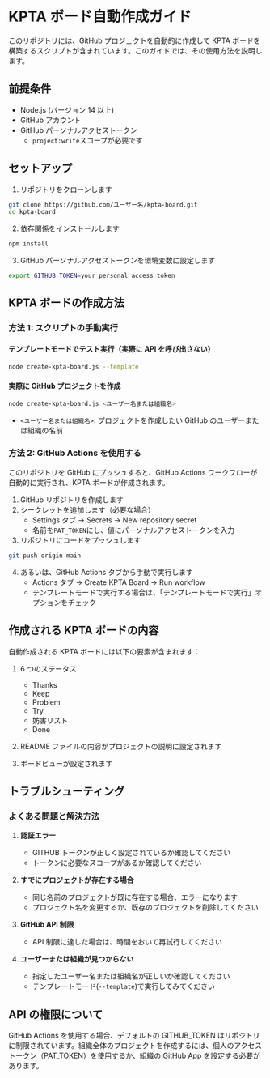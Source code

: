 # KPTA ボード自動作成ガイド

このリポジトリには、GitHub プロジェクトを自動的に作成して KPTA ボードを構築するスクリプトが含まれています。このガイドでは、その使用方法を説明します。

## 前提条件

- Node.js (バージョン 14 以上)
- GitHub アカウント
- GitHub パーソナルアクセストークン
  - `project:write`スコープが必要です

## セットアップ

1. リポジトリをクローンします

```bash
git clone https://github.com/ユーザー名/kpta-board.git
cd kpta-board
```

2. 依存関係をインストールします

```bash
npm install
```

3. GitHub パーソナルアクセストークンを環境変数に設定します

```bash
export GITHUB_TOKEN=your_personal_access_token
```

## KPTA ボードの作成方法

### 方法 1: スクリプトの手動実行

#### テンプレートモードでテスト実行（実際に API を呼び出さない）

```bash
node create-kpta-board.js --template
```

#### 実際に GitHub プロジェクトを作成

```bash
node create-kpta-board.js <ユーザー名または組織名>
```

- `<ユーザー名または組織名>`: プロジェクトを作成したい GitHub のユーザーまたは組織の名前

### 方法 2: GitHub Actions を使用する

このリポジトリを GitHub にプッシュすると、GitHub Actions ワークフローが自動的に実行され、KPTA ボードが作成されます。

1. GitHub リポジトリを作成します
2. シークレットを追加します（必要な場合）
   - Settings タブ → Secrets → New repository secret
   - 名前を`PAT_TOKEN`にし、値にパーソナルアクセストークンを入力
3. リポジトリにコードをプッシュします

```bash
git push origin main
```

4. あるいは、GitHub Actions タブから手動で実行します
   - Actions タブ → Create KPTA Board → Run workflow
   - テンプレートモードで実行する場合は、「テンプレートモードで実行」オプションをチェック

## 作成される KPTA ボードの内容

自動作成される KPTA ボードには以下の要素が含まれます：

1. 6 つのステータス

   - Thanks
   - Keep
   - Problem
   - Try
   - 妨害リスト
   - Done

2. README ファイルの内容がプロジェクトの説明に設定されます

3. ボードビューが設定されます

## トラブルシューティング

### よくある問題と解決方法

1. **認証エラー**

   - GITHUB トークンが正しく設定されているか確認してください
   - トークンに必要なスコープがあるか確認してください

2. **すでにプロジェクトが存在する場合**

   - 同じ名前のプロジェクトが既に存在する場合、エラーになります
   - プロジェクト名を変更するか、既存のプロジェクトを削除してください

3. **GitHub API 制限**

   - API 制限に達した場合は、時間をおいて再試行してください

4. **ユーザーまたは組織が見つからない**
   - 指定したユーザー名または組織名が正しいか確認してください
   - テンプレートモード(`--template`)で実行してみてください

## API の権限について

GitHub Actions を使用する場合、デフォルトの GITHUB_TOKEN はリポジトリに制限されています。組織全体のプロジェクトを作成するには、個人のアクセストークン（PAT_TOKEN）を使用するか、組織の GitHub App を設定する必要があります。
